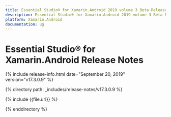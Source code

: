 ```yaml
---
title: Essential Studio® for Xamarin.Android 2019 volume 3 Beta Release Release Notes  
description: Essential Studio® for Xamarin.Android 2019 volume 3 Beta Release Release Notes  
platform: Xamarin.Android
documentation: ug
---
```


# Essential Studio® for Xamarin.Android  Release Notes  

{% include release-info.html date="September 20, 2019"  version="v17.3.0.9" %} 


{% directory path: _includes/release-notes/v17.3.0.9 %}

{% include {{file.url}} %}

{% enddirectory %}